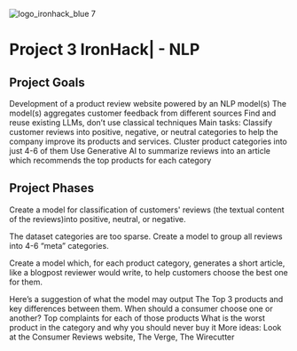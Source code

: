 ![logo_ironhack_blue 7](https://user-images.githubusercontent.com/23629340/40541063-a07a0a8a-601a-11e8-91b5-2f13e4e6b441.png)

# Project 3 IronHack| - NLP

## Project Goals

Development of a product review website powered by an NLP model(s)
The model(s) aggregates customer feedback from different sources
Find and reuse existing LLMs, don’t use classical techniques
Main tasks: 
Classify customer reviews into positive, negative, or neutral categories to help the company improve its products and services. 
Cluster product categories into just 4-6 of them
Use Generative AI to summarize reviews into an article which recommends the top products for each category


## Project Phases 

Create a model for classification of customers' reviews (the textual content of the reviews)into positive, neutral, or negative. 

The dataset categories are too sparse. Create a model to group all reviews into 4-6 “meta” categories. 

Create a model which, for each product category, generates a short article, like a blogpost reviewer would write, to help customers choose the best one for them.

Here’s a suggestion of what the model may output
The Top 3 products and key differences between them. When should a consumer choose one or another?
Top complaints for each of those products
What is the worst product in the category and why you should never buy it
More ideas: Look at the Consumer Reviews website, The Verge, The Wirecutter
